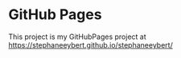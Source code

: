# GitHub Pages

This project is my GitHubPages project at https://stephaneeybert.github.io/stephaneeybert/

